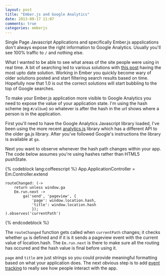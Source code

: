 ```yaml
---
layout: post
title: "Ember.js and Google Analytics"
date: 2013-09-17 11:07
comments: true
categories: emberjs
---
```


Single Page Javascript Applications and specifically Ember.js appslications don't
always expose the right information to Google Analytics. Usually you'll see
100% traffic to `/` and nothing else.

What I wanted to be able to see what areas of the site people were using in real time.
A bit of searching led to various solutions with
[this post](http://www.pansapien.com/ember/2013/01/using-google-analytics-with-ember-js/)
having the most upto date solution. Working in Ember you quickly become wary
of older solutions posted and start filtering search results based on time.
Hopefully now that 1.0 is out the correct solutions will start bubbling to the
top of Google searches.

To make your Ember.js application more visible to Google Analytics you need to
expose the value of your application state. I'm using the hash
scheme (eg `#/album`) so whatever is after the hash in the url shows where a
person is in the application.

First you'll need to have the Google Analytics Javascript library loaded, I've
been using the more recent
[analytics.js](https://developers.google.com/analytics/devguides/collection/analyticsjs/)
library which has a different API to the older ga.js library. After you've
followed Google's instructions the library is available at `ga`.

Next you want to observe whenever the hash path changes within your app. The
code below assumes you're using hashes rather than HTML5 pushState.

{% codeblock lang:coffeescript %}
App.ApplicationController = Em.Controller.extend

    routeChanged: (->
        return unless window.ga
        Em.run.next ->
            ga('send', 'pageview', {
                'page': window.location.hash,
                'title': window.location.hash
                });
    ).observes('currentPath')

{% endcodeblock %}

The `routeChanged` function gets called when `currentPath` changes; it checks
whether `ga` is defined and if it is it sends a pageview event with the current
value of location.hash. The `Em.run.next` is there to make sure all the routing
has occured and the hash value is final before using it.

`page` and `title` are just strings so you could provide meaningful formatting
based on what your application does. The next obvious step is to add
[event tracking](https://developers.google.com/analytics/devguides/collection/analyticsjs/events)
to really see how people interact with the app.
